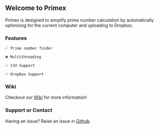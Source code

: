 ## Welcome to Primex

Primex is designed to simplify prime number calculation by automatically optimizing for the current computer and uploading to Dropbox.

### Features
```
✅ Prime number finder

❌ Multithreading

✅ CSV Support

✅ Dropbox Support
```
### Wiki

Checkout our [Wiki](https://github.com/harrisongoeldner/primex/wiki) for more information!

### Support or Contact

Having an issue? Raise an issue in [Github](https://github.com/harrisongoeldner/primex/issues).
